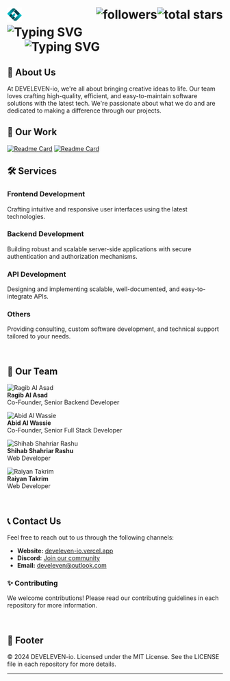 <h1> 
    <a href="https://github.com/orgs/DEVELEVEN-io/repositories?q=sort%3Astars">
      <img align="right" alt="total stars" title="Total stars on GitHub" src="https://custom-icon-badges.demolab.com/github/stars/DEVELEVEN-io?color=55960c&style=flat&labelColor=488207&logo=star"/>
    </a>
    <a href="https://github.com/DEVELEVEN-io?tab=followers">
      <img align="right" alt="followers" title="Follow us on Github" src="https://custom-icon-badges.demolab.com/github/followers/DEVELEVEN-io?color=236ad3&labelColor=1155ba&style=flat&logo=person-add&label=Follow&logoColor=white"/> 
    </a>
  <img src="https://raw.githubusercontent.com/DEVELEVEN-io/develeven-io/main/assets/logo.png" width="34" /> 
  <img src="http://readme-typing-svg.herokuapp.com?font=Sora&weight=600&size=35&duration=1000&pause=9999&center=false&vCenter=true&width=500&height=31&lines=DevEleven-io" alt="Typing SVG" />

<br>
  <img width="34" /> 
  <img src="http://readme-typing-svg.herokuapp.com?font=Sora&size=24&duration=3000&center=false&vCenter=true&width=500&height=26&lines=Turning+Ideas+into+Reality;+We+build+elegant+websites;+at+affordable+prices." alt="Typing SVG" />
</h1>

## 🌟 About Us

At DEVELEVEN-io, we're all about bringing creative ideas to life. Our team loves crafting high-quality, efficient, and easy-to-maintain software solutions with the latest tech. We're passionate about what we do and are dedicated to making a difference through our projects.

## 🚀 Our Work

[![Readme Card](https://github-readme-stats.vercel.app/api/pin/?username=DEVELEVEN-io&repo=develeven-io&theme=github_dark_dimmed)](https://github.com/DEVELEVEN-io/develeven-io)
[![Readme Card](https://github-readme-stats.vercel.app/api/pin/?username=DEVELEVEN-io&repo=math-apps&theme=github_dark_dimmed)](https://github.com/DEVELEVEN-io/math-apps)

## 🛠️ Services

### Frontend Development

Crafting intuitive and responsive user interfaces using the latest technologies.

### Backend Development

Building robust and scalable server-side applications with secure authentication and authorization mechanisms.

### API Development

Designing and implementing scalable, well-documented, and easy-to-integrate APIs.

### Others

Providing consulting, custom software development, and technical support tailored to your needs.

<br/>

## 👥 Our Team

![Ragib Al Asad](https://github.com/ragibalasad)  
**Ragib Al Asad**  
Co-Founder, Senior Backend Developer

![Abid Al Wassie](https://github.com/AbidAlWassie)  
**Abid Al Wassie**  
Co-Founder, Senior Full Stack Developer

![Shihab Shahriar Rashu](https://github.com/muhammadshihab)  
**Shihab Shahriar Rashu**  
Web Developer

![Raiyan Takrim](https://github.com/raiyan-takrim)  
**Raiyan Takrim**  
Web Developer

<br/>

## 📞 Contact Us

Feel free to reach out to us through the following channels:

- **Website:** [develeven-io.vercel.app](https://develeven-io.vercel.app)
- **Discord:** [Join our community](https://discord.gg/xTtkGvv6)
- **Email:** develeven@outlook.com

### ✨ Contributing

We welcome contributions! Please read our contributing guidelines in each repository for more information.

<br/>

## 📝 Footer

© 2024 DEVELEVEN-io.
Licensed under the MIT License. See the LICENSE file in each repository for more details.

---
